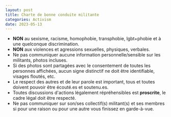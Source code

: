 ```yaml
---
layout: post
title: Charte de bonne conduite militante
categories: Activism
date: 2023-05-13
---
```


* **NON** au sexisme, racisme, homophobie, transphobie, lgbt+phobie et à une quelconque discrimination.
* **NON** aux violences et agressions sexuelles, physiques, verbales.
* Ne pas communiquer aucune information personnelle/sensible sur les militants, photos incluses.
* Si des photos sont partagées avec le consentement de toutes les personnes affichées, aucun signe distinctif ne doit être identifiable, visages floutés, etc.
* Le respect des autres et de leur parole est important, tous et toutes doivent pouvoir être écouté.es et soutenu.es.
* Toutes discussions d'actions légalement répréhensibles est **proscrite**, le cadre légal doit être respecté.
* Ne pas communiquer sur son/ses collectif(s) militant(s) et ses membres si pour une raison ou pour une autre vous finissez en garde-à-vue.
